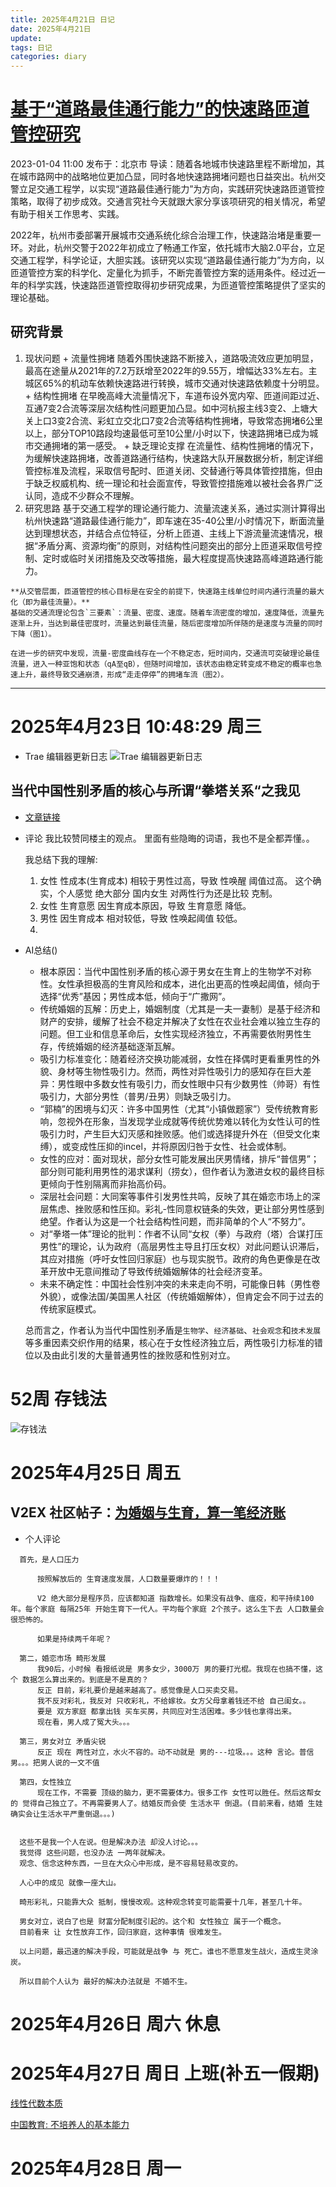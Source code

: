 ```yaml
---
title: 2025年4月21日 日记
date: 2025年4月21日
update:
tags: 日记
categories: diary
---
```

# [基于“道路最佳通行能力”的快速路匝道管控研究](https://www.sohu.com/a/624468745_601552)
2023-01-04 11:00 发布于：北京市
导读：随着各地城市快速路里程不断增加，其在城市路网中的战略地位更加凸显，同时各地快速路拥堵问题也日益突出。杭州交警立足交通工程学，以实现“道路最佳通行能力”为方向，实践研究快速路匝道管控策略，取得了初步成效。交通言究社今天就跟大家分享该项研究的相关情况，希望有助于相关工作思考、实践。

2022年，杭州市委部署开展城市交通系统化综合治理工作，快速路治堵是重要一环。对此，杭州交警于2022年初成立了畅通工作室，依托城市大脑2.0平台，立足交通工程学，科学论证，大胆实践。该研究以实现“道路最佳通行能力”为方向，以匝道管控方案的科学化、定量化为抓手，不断完善管控方案的适用条件。经过近一年的科学实践，快速路匝道管控取得初步研究成果，为匝道管控策略提供了坚实的理论基础。

## 研究背景
  1. 现状问题
    + 流量性拥堵
      随着外围快速路不断接入，道路吸流效应更加明显，最高在途量从2021年的7.2万跃增至2022年的9.55万，增幅达33%左右。主城区65%的机动车依赖快速路进行转换，城市交通对快速路依赖度十分明显。
    + 结构性拥堵
      在早晚高峰大流量情况下，车道布设外宽内窄、匝道间距过近、互通7变2合流等深层次结构性问题更加凸显。如中河杭报主线3变2、上塘大关上口3变2合流、彩虹立交北口7变2合流等结构性拥堵，导致常态拥堵6公里以上，部分TOP10路段均速最低可至10公里/小时以下，快速路拥堵已成为城市交通拥堵的第一感受。
    + 缺乏理论支撑
      在流量性、结构性拥堵的情况下，为缓解快速路拥堵，改善道路通行结构，快速路大队开展数据分析，制定详细管控标准及流程，采取信号配时、匝道关闭、交替通行等具体管控措施，但由于缺乏权威机构、统一理论和社会面宣传，导致管控措施难以被社会各界广泛认同，造成不少群众不理解。
  2. 研究思路
    基于交通工程学的理论通行能力、流量流速关系，通过实测计算得出杭州快速路“道路最佳通行能力”，即车速在35-40公里/小时情况下，断面流量达到理想状态，并结合点位特征，分析上匝道、主线上下游流量流速情况，根据“矛盾分离、资源均衡”的原则，对结构性问题突出的部分上匝道采取信号控制、定时或临时关闭措施及交改等措施，最大程度提高快速路高峰道路通行能力。

    **从交管层面，匝道管控的核心目标是在安全的前提下，快速路主线单位时间内通行流量的最大化（即为最佳流量）。**
    基础的交通流理论包含`三要素`：流量、密度、速度。随着车流密度的增加，速度降低，流量先逐渐上升，当达到最佳密度时，流量达到最佳流量，随后密度增加所伴随的是速度与流量的同时下降（图1）。

    在进一步的研究中发现，流量-密度曲线存在一个不稳定态，短时间内，交通流可突破理论最佳流量，进入一种亚饱和状态（qA至qB），但随时间增加，该状态由稳定转变成不稳定的概率也急速上升，最终导致交通崩溃，形成“走走停停”的拥堵车流（图2）。

---

# 2025年4月23日 10:48:29 周三
+ Trae 编辑器更新日志
![Trae 编辑器更新日志](image.png)


## 当代中国性别矛盾的核心与所谓“拳塔关系“之我见
  + [文章链接](https://www.reddit.com/r/China_irl/comments/1k3jku0/%E5%BD%93%E4%BB%A3%E4%B8%AD%E5%9B%BD%E6%80%A7%E5%88%AB%E7%9F%9B%E7%9B%BE%E7%9A%84%E6%A0%B8%E5%BF%83%E4%B8%8E%E6%89%80%E8%B0%93%E6%8B%B3%E5%A1%94%E5%85%B3%E7%B3%BB%E4%B9%8B%E6%88%91%E8%A7%81/)

  + 评论
    我比较赞同楼主的观点。
    里面有些隐晦的词语，我也不是全都弄懂。。

    我总结下我的理解:
    1. 女性 性成本(生育成本) 相较于男性过高，导致 性唤醒 阈值过高。
      这个确实，个人感觉 绝大部分 国内女生 对两性行为还是比较 克制。
    2. 女性 生育意愿 因生育成本原因，导致 生育意愿 降低。
    3. 男性 因生育成本 相对较低，导致 性唤起阈值 较低。
    4.

  + AI总结()
    + 根本原因：当代中国性别矛盾的核心源于男女在生育上的生物学不对称性。女性承担极高的生育风险和成本，进化出更高的性唤起阈值，倾向于选择“优秀”基因；男性成本低，倾向于“广撒网”。
    + 传统婚姻的瓦解：历史上，婚姻制度（尤其是一夫一妻制）是基于经济和财产的安排，缓解了社会不稳定并解决了女性在农业社会难以独立生存的问题。但工业和信息革命后，女性实现经济独立，不再需要依附男性生存，传统婚姻的经济基础逐渐瓦解。
    + 吸引力标准变化：随着经济交换功能减弱，女性在择偶时更看重男性的外貌、身材等生物性吸引力。然而，两性对异性吸引力的感知存在巨大差异：男性眼中多数女性有吸引力，而女性眼中只有少数男性（帅哥）有性吸引力，大部分男性（普男/丑男）则缺乏吸引力。
    + “郭楠”的困境与幻灭：许多中国男性（尤其“小镇做题家”）受传统教育影响，忽视外在形象，当发现学业成就等传统优势难以转化为女性认可的性吸引力时，产生巨大幻灭感和挫败感。他们或选择提升外在（但受文化束缚），或变成性压抑的incel，并将原因归咎于女性、社会或体制。
    + 女性的应对：面对现状，部分女性可能发展出厌男情绪，排斥“普信男”；部分则可能利用男性的渴求谋利（捞女），但作者认为激进女权的最终目标更倾向于性别隔离而非抬高价码。
    + 深层社会问题：大同案等事件引发男性共鸣，反映了其在婚恋市场上的深层焦虑、挫败感和性压抑。彩礼-性同意权链条的失效，更让部分男性感到绝望。作者认为这是一个社会结构性问题，而非简单的个人“不努力”。
    + 对“拳塔一体”理论的批判：作者不认同“女权（拳）与政府（塔）合谋打压男性”的理论，认为政府（高层男性主导且打压女权）对此问题认识滞后，其应对措施（呼吁女性回归家庭）也与现实脱节。政府的角色更像是在改革开放中无意间推动了导致传统婚姻解体的社会经济变革。
    + 未来不确定性：中国社会性别冲突的未来走向不明，可能像日韩（男性卷外貌），或像法国/美国黑人社区（传统婚姻解体），但肯定会不同于过去的传统家庭模式。

    总而言之，作者认为当代中国性别矛盾是`生物学`、`经济基础`、`社会观念`和`技术发展`等多重因素交织作用的结果，核心在于女性经济独立后，两性吸引力标准的错位以及由此引发的大量普通男性的挫败感和性别对立。

# 52周 存钱法
![存钱法](image-1.png)


# 2025年4月25日 周五
  ## V2EX 社区帖子：[为婚姻与生育，算一笔经济账](https://www.v2ex.com/t/1128002?p=1#reply51)

  + 个人评论
  ```
    首先，是人口压力

        按照解放后的 生育速度发展，人口数量要爆炸的！！！

        V2 绝大部分是程序员，应该都知道 指数增长。如果没有战争、瘟疫，和平持续100年。每个家庭 每隔25年 开始生育下一代人。平均每个家庭 2个孩子。这么生下去 人口数量会很恐怖的。

        如果是持续两千年呢？

    第二，婚恋市场 畸形发展
        我90后，小时候 看报纸说是 男多女少，3000万 男的要打光棍。我现在也搞不懂，这个 数据怎么算出来的。到底是不是真的？
        反正 目前，彩礼要价是越来越高了。感觉像是人口买卖交易。
        我不反对彩礼，我反对 只收彩礼，不给嫁妆。女方父母拿着钱还不给 自己闺女。。
        要是 双方家庭 都拿出钱 买车买房，共同应对生活困难。多少钱也拿得出来。
        现在看，男人成了冤大头。。。

    第三，男女对立 矛盾尖锐
        反正 现在 两性对立，水火不容的。动不动就是 男的---垃圾。。。这种 言论。普信男。。。把男人说的一文不值

    第四，女性独立
        现在工作，不需要 顶级的脑力，更不需要体力。很多工作 女性可以胜任。然后这帮女的 觉得自己独立了。不再需要男人了。结婚反而会使 生活水平 倒退。(目前来看，结婚 生娃 确实会让生活水平严重倒退。。。)


    这些不是我一个人在说。但是解决办法 却没人讨论。。。
    我觉得 这些问题，也没办法 一两年就解决。
    观念、信念这种东西，一旦在大众心中形成，是不容易轻易改变的。

    人心中的成见 就像一座大山。

    畸形彩礼，只能靠大众 抵制，慢慢改观。这种观念转变可能需要十几年，甚至几十年。

    男女对立，说白了也是 财富分配制度引起的。这个和 女性独立 属于一个概念。
    目前看来 让 女性放弃工作，回归家庭，这种事情 很难发生。

    以上问题，最迅速的解决手段，可能就是战争 与 死亡。谁也不愿意发生战火，造成生灵涂炭。

    所以目前个人认为 最好的解决办法就是 不婚不生。
  ```

# 2025年4月26日 周六 休息

# 2025年4月27日 周日 上班(补五一假期)
[线性代数本质](../../../../_posts/DataStructures&Algorithm/线性代数本质.md)

[中国教育: 不培养人的基本能力](../../../../_posts/读书笔记/教育学/中国教育_不培养人的基本能力.md)

# 2025年4月28日 周一
